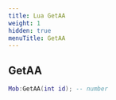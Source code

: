 ```yaml
---
title: Lua GetAA
weight: 1
hidden: true
menuTitle: GetAA
---
```

## GetAA
```lua
Mob:GetAA(int id); -- number
```